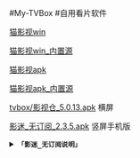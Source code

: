 #My-TVBox
#自用看片软件

[猫影视win](https://mirror.ghproxy.com/https://github.com/catvod/CatVodOpen/releases/download/1.1.0/windows_release_open_1.1.0_fix1.7z)

[猫影视win_内置源](https://gh-proxy.com/https://github.com/chaoduzj/my-tvbox/releases/download/tvbox/win_release_open_1.1.0_fix1_.7z)

[猫影视apk](https://gh-proxy.com/https://github.com/catvod/CatVodOpen/releases/download/1.1.0/android_open_1.1.0_fix1.apk)

[猫影视apk_内置源](https://gh-proxy.com/https://github.com/chaoduzj/my-tvbox/releases/download/tvbox/catbox_1.1.0_fix1_.apk)

[tvbox/影视仓_5.0.13.apk](https://gh-proxy.com/https://github.com/chaoduzj/my-tvbox/releases/download/tvbox/_5.0.13.apk)   横屏

[影迷_无订阅_2.3.5.apk](https://gh-proxy.com/https://github.com/chaoduzj/my-tvbox/releases/download/tvbox/_._2.3.5.apk)   竖屏手机版
    <details>
    <summary><code><strong>「影迷_无订阅说明」</strong></code></summary>

打开应用,我的-发给朋友里有订阅

[原版下载123pan:](https://www.123pan.com/s/OCZRVv-nx6V3.html)

这是一些订阅，一次复制一行，添加到影迷就能用了。(影视仓同,推荐第一个)

~~~~
~~http://yydsys.top/duo~~
~~~~

~~~~
https://download.kstore.space/download/3010/xm.json
~~~~

~~~~
https://gh-proxy.com/https://raw.githubusercontent.com/gaotianliuyun/gao/master/0825.json
~~~~

</details>

